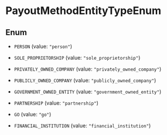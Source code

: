 

# PayoutMethodEntityTypeEnum

## Enum


* `PERSON` (value: `"person"`)

* `SOLE_PROPRIETORSHIP` (value: `"sole_proprietorship"`)

* `PRIVATELY_OWNED_COMPANY` (value: `"privately_owned_company"`)

* `PUBLICLY_OWNED_COMPANY` (value: `"publicly_owned_company"`)

* `GOVERNMENT_OWNED_ENTITY` (value: `"government_owned_entity"`)

* `PARTNERSHIP` (value: `"partnership"`)

* `GO` (value: `"go"`)

* `FINANCIAL_INSTITUTION` (value: `"financial_institution"`)



